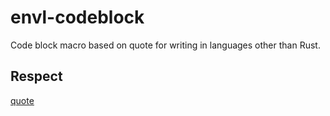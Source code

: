 # envl-codeblock

Code block macro based on quote for writing in languages other than Rust.

## Respect
[quote](https://github.com/dtolnay/quote)
